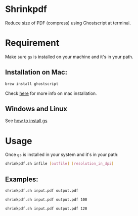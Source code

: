# Shrinkpdf

Reduce size of PDF (compress) using Ghostscript at terminal.

# Requirement

Make sure `gs` is installed on your machine and it's in your path.

## Installation on Mac:

```bash
brew install ghostscript
```

Check [here](http://macappstore.org/ghostscript/) for more info on mac installation.

## Windows and Linux

See [how to install gs](https://www.ghostscript.com/doc/current/Install.htm)

# Usage

Once `gs` is installed in your system and it's in your path:

```bash
shrinkpdf.sh infile [outfile] [resolution_in_dpi]
```

## Examples:

```bash
shrinkpdf.sh input.pdf output.pdf
```

```bash
shrinkpdf.sh input.pdf output.pdf 100
```

```bash
shrinkpdf.sh input.pdf output.pdf 120
```
